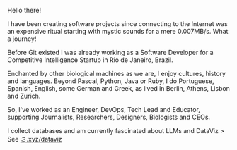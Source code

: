 Hello there!

I have been creating software projects since connecting to the Internet was an expensive ritual starting with mystic sounds for a mere 0.007MB/s. What a journey!

Before Git existed I was already working as a Software Developer for a Competitive Intelligence Startup in Rio de Janeiro, Brazil.

Enchanted by other biological machines as we are, I enjoy cultures, history and languages. Beyond Pascal, Python, Java or Ruby, I do Portuguese, Spanish, English, some German and Greek, as lived in Berlin, Athens, Lisbon and Zurich.

So, I've worked as an Engineer, DevOps, Tech Lead and Educator, supporting Journalists, Researchers, Designers, Biologists and CEOs.

I collect databases and am currently fascinated about LLMs and DataViz > See [ミ.xyz/dataviz](https://xn--2dk.xyz/dataviz)
